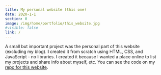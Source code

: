 ```yaml
---
title: My personal website (this one)
date: 2020-1-1
section: 0
image: /img/home/portfolio/this_website.jpg
#visible: false
link: /
---
```

A small but important project was the personal part of this website (excluding my blog). I created it from scratch using HTML, CSS, and JavaScript - no libraries. I created it because I wanted a place online to list my projects and share info about myself, etc. You can see the code on my [repo for this website](https://github.com/scitronboy/benjaminashbaugh).
